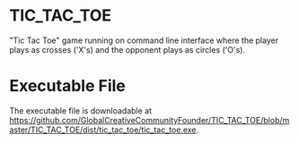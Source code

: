 # TIC_TAC_TOE

"Tic Tac Toe" game running on command line interface where the player plays as 
crosses ('X's) and the opponent plays as circles ('O's).

# Executable File

The executable file is downloadable at https://github.com/GlobalCreativeCommunityFounder/TIC_TAC_TOE/blob/master/TIC_TAC_TOE/dist/tic_tac_toe/tic_tac_toe.exe.
